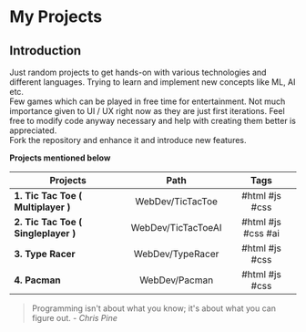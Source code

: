 # My Projects

## Introduction

Just random projects to get hands-on with various technologies and different languages. Trying to learn and implement new concepts like ML, AI etc.  
Few games which can be played in free time for entertainment. Not much importance given to UI / UX right now as they are just first iterations. Feel free to modify code anyway necessary and help with creating them better is appreciated.  
Fork the repository and enhance it and introduce new features.

**Projects mentioned below**

| Projects                            |        Path        |                        Tags                         |
| ----------------------------------- | :----------------: | :-------------------------------------------------: |
| **1. Tic Tac Toe ( Multiplayer )**  |  WebDev/TicTacToe  |                   #html #js #css                    |
| **2. Tic Tac Toe ( Singleplayer )** | WebDev/TicTacToeAI |                 #html #js #css #ai                  |
| **3. Type Racer**                   |  WebDev/TypeRacer  |                   #html #js #css                    |
| **4. Pacman**                       |   WebDev/Pacman    |                   #html #js #css                    |

> Programming isn't about what you know; it's about what you can figure out. - _Chris Pine_
